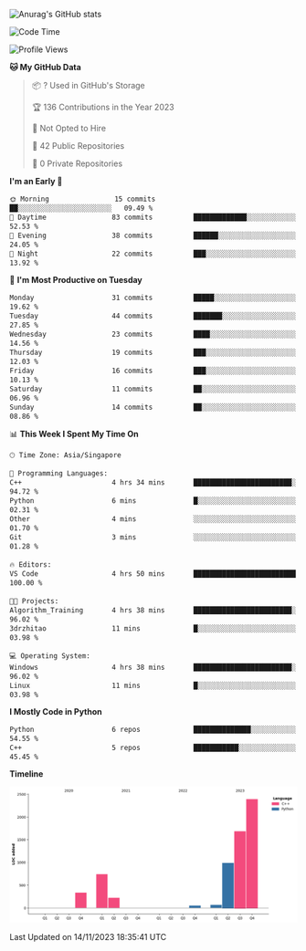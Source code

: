 ![Anurag's GitHub stats](https://github-readme-stats.vercel.app/api?username=OnePointFive99&show_icons=true&theme=transparent)

<!--START_SECTION:waka-->
![Code Time](http://img.shields.io/badge/Code%20Time-4%20hrs%2050%20mins-blue)

![Profile Views](http://img.shields.io/badge/Profile%20Views-70-blue)

**🐱 My GitHub Data** 

> 📦 ? Used in GitHub's Storage 
 > 
> 🏆 136 Contributions in the Year 2023
 > 
> 🚫 Not Opted to Hire
 > 
> 📜 42 Public Repositories 
 > 
> 🔑 0 Private Repositories 
 > 
**I'm an Early 🐤** 

```text
🌞 Morning                15 commits          ██░░░░░░░░░░░░░░░░░░░░░░░   09.49 % 
🌆 Daytime                83 commits          █████████████░░░░░░░░░░░░   52.53 % 
🌃 Evening                38 commits          ██████░░░░░░░░░░░░░░░░░░░   24.05 % 
🌙 Night                  22 commits          ███░░░░░░░░░░░░░░░░░░░░░░   13.92 % 
```
📅 **I'm Most Productive on Tuesday** 

```text
Monday                   31 commits          █████░░░░░░░░░░░░░░░░░░░░   19.62 % 
Tuesday                  44 commits          ███████░░░░░░░░░░░░░░░░░░   27.85 % 
Wednesday                23 commits          ████░░░░░░░░░░░░░░░░░░░░░   14.56 % 
Thursday                 19 commits          ███░░░░░░░░░░░░░░░░░░░░░░   12.03 % 
Friday                   16 commits          ███░░░░░░░░░░░░░░░░░░░░░░   10.13 % 
Saturday                 11 commits          ██░░░░░░░░░░░░░░░░░░░░░░░   06.96 % 
Sunday                   14 commits          ██░░░░░░░░░░░░░░░░░░░░░░░   08.86 % 
```


📊 **This Week I Spent My Time On** 

```text
🕑︎ Time Zone: Asia/Singapore

💬 Programming Languages: 
C++                      4 hrs 34 mins       ████████████████████████░   94.72 % 
Python                   6 mins              █░░░░░░░░░░░░░░░░░░░░░░░░   02.31 % 
Other                    4 mins              ░░░░░░░░░░░░░░░░░░░░░░░░░   01.70 % 
Git                      3 mins              ░░░░░░░░░░░░░░░░░░░░░░░░░   01.28 % 

🔥 Editors: 
VS Code                  4 hrs 50 mins       █████████████████████████   100.00 % 

🐱‍💻 Projects: 
Algorithm_Training       4 hrs 38 mins       ████████████████████████░   96.02 % 
3drzhitao                11 mins             █░░░░░░░░░░░░░░░░░░░░░░░░   03.98 % 

💻 Operating System: 
Windows                  4 hrs 38 mins       ████████████████████████░   96.02 % 
Linux                    11 mins             █░░░░░░░░░░░░░░░░░░░░░░░░   03.98 % 
```

**I Mostly Code in Python** 

```text
Python                   6 repos             ██████████████░░░░░░░░░░░   54.55 % 
C++                      5 repos             ███████████░░░░░░░░░░░░░░   45.45 % 
```



**Timeline**

![Lines of Code chart](https://raw.githubusercontent.com/OnePointFive99/OnePointFive99/main/assets/bar_graph.png)


 Last Updated on 14/11/2023 18:35:41 UTC
<!--END_SECTION:waka-->

  
